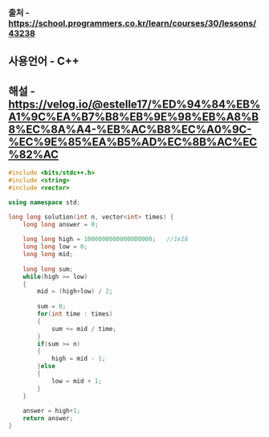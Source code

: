 ### 출처 - https://school.programmers.co.kr/learn/courses/30/lessons/43238
## 사용언어 - C++
## 해설 - https://velog.io/@estelle17/%ED%94%84%EB%A1%9C%EA%B7%B8%EB%9E%98%EB%A8%B8%EC%8A%A4-%EB%AC%B8%EC%A0%9C-%EC%9E%85%EA%B5%AD%EC%8B%AC%EC%82%AC

```cpp
#include <bits/stdc++.h>
#include <string>
#include <vector>

using namespace std;

long long solution(int n, vector<int> times) {
    long long answer = 0;
    
    long long high = 1000000000000000000;   //1e18
    long long low = 0;
    long long mid;
    
    long long sum;
    while(high >= low)
    {
        mid = (high+low) / 2;
        
        sum = 0;
        for(int time : times)
        {
            sum += mid / time;
        }
        if(sum >= n)
        {
            high = mid - 1;
        }else
        {
            low = mid + 1;
        }
    }
    
    answer = high+1;
    return answer;
}
```